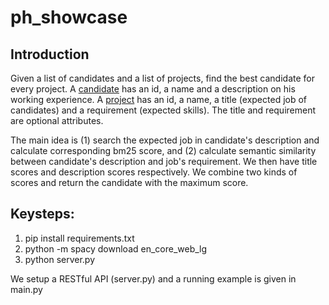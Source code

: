 # ph_showcase

## Introduction

Given a list of candidates and a list of projects, find the best candidate for every project. A [candidate](./data/candidates.csv) has an id, a name and a description on his working experience. A [project](./data/projects.csv) has an id, a name, a title (expected job of candidates) and a requirement (expected skills). The title and requirement are optional attributes.

The main idea is (1) search the expected job in candidate's description and calculate corresponding bm25 score, and (2) calculate semantic similarity between candidate's description and job's requirement. We then have title scores and description scores respectively. We combine two kinds of scores and return the candidate with the maximum score.

## Keysteps:

1. pip install requirements.txt
2. python -m spacy download en_core_web_lg
3. python server.py

We setup a RESTful API (server.py) and a running example is given in main.py
